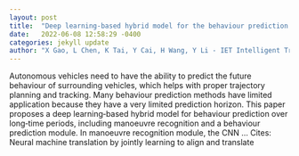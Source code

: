 ```yaml
---
layout: post
title:  "Deep learning‐based hybrid model for the behaviour prediction of surrounding vehicles over long‐time periods"
date:   2022-06-08 12:58:29 -0400
categories: jekyll update
author: "X Gao, L Chen, K Tai, Y Cai, H Wang, Y Li - IET Intelligent Transport Systems, 2022"
---
```

Autonomous vehicles need to have the ability to predict the future behaviour of surrounding vehicles, which helps with proper trajectory planning and tracking. Many behaviour prediction methods have limited application because they have a very limited prediction horizon. This paper proposes a deep learning‐based hybrid model for behaviour prediction over long‐time periods, including manoeuvre recognition and a behaviour prediction module. In manoeuvre recognition module, the CNN …
Cites: ‪Neural machine translation by jointly learning to align and translate‬  